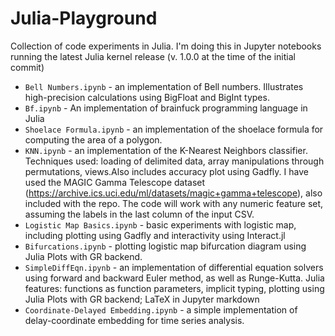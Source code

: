 # Julia-Playground
Collection of code experiments in Julia. I'm doing this in Jupyter notebooks running the latest Julia kernel release (v. 1.0.0 at the time of the initial commit)

* `Bell Numbers.ipynb` - an implementation of Bell numbers. Illustrates high-precision calculations using BigFloat and BigInt types.
* `Bf.ipynb` - An implementation of brainfuck programming language in Julia
* `Shoelace Formula.ipynb` - an implementation of the shoelace formula for computing the area of a polygon.
* `KNN.ipynb` - an implementation of the K-Nearest Neighbors classifier. Techniques used: loading of delimited data, array manipulations through permutations, views.Also includes accuracy plot using Gadfly. I have used the MAGIC Gamma Telescope dataset (https://archive.ics.uci.edu/ml/datasets/magic+gamma+telescope), also included with the repo. The code will work with any numeric feature set, assuming the labels in the last column of the input CSV.
* `Logistic Map Basics.ipynb` - basic experiments with logistic map, including plotting using Gadfly and interactivity using Interact.jl
* `Bifurcations.ipynb` - plotting logistic map bifurcation diagram using Julia Plots with GR backend.
* `SimpleDiffEqn.ipynb` - an implementation of differential equation solvers using forward and backward Euler method, as well as Runge-Kutta. Julia features: functions as function parameters, implicit typing, plotting using Julia Plots with GR backend; LaTeX in Jupyter markdown
* `Coordinate-Delayed Embedding.ipynb` - a simple implementation of delay-coordinate embedding for time series analysis.
